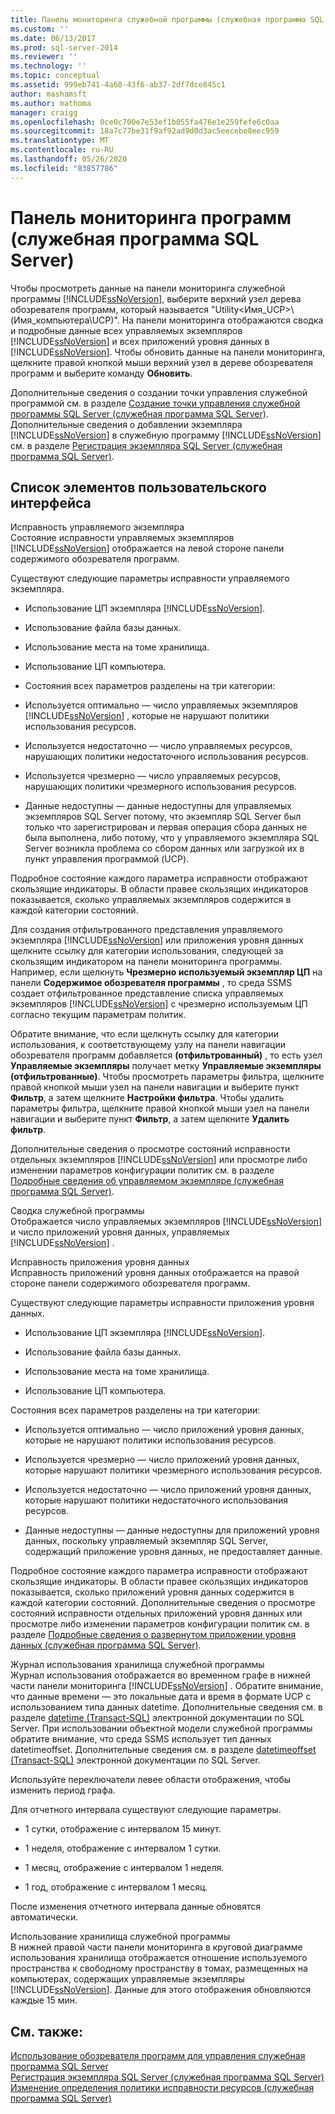 ```yaml
---
title: Панель мониторинга служебной программы (служебная программа SQL Server) | Документация Майкрософт
ms.custom: ''
ms.date: 06/13/2017
ms.prod: sql-server-2014
ms.reviewer: ''
ms.technology: ''
ms.topic: conceptual
ms.assetid: 999eb741-4a60-43f6-ab37-2df7dce845c1
author: mashamsft
ms.author: mathoma
manager: craigg
ms.openlocfilehash: 0ce0c700e7e53ef1b055fa476e1e259fefe6c0aa
ms.sourcegitcommit: 18a7c77be31f9af92ad9d0d3ac5eecebe8eec959
ms.translationtype: MT
ms.contentlocale: ru-RU
ms.lasthandoff: 05/26/2020
ms.locfileid: "83857786"
---
```

# <a name="utility-dashboard-sql-server-utility"></a>Панель мониторинга программ (служебная программа SQL Server)
  Чтобы просмотреть данные на панели мониторинга служебной программы [!INCLUDE[ssNoVersion](../includes/ssnoversion-md.md)], выберите верхний узел дерева обозревателя программ, который называется "Utility<Имя_UCP>\\(Имя_компьютера\UCP)". На панели мониторинга отображаются сводка и подробные данные всех управляемых экземпляров [!INCLUDE[ssNoVersion](../includes/ssnoversion-md.md)] и всех приложений уровня данных в [!INCLUDE[ssNoVersion](../includes/ssnoversion-md.md)]. Чтобы обновить данные на панели мониторинга, щелкните правой кнопкой мыши верхний узел в дереве обозревателя программ и выберите команду **Обновить**.  
  
 Дополнительные сведения о создании точки управления служебной программой см. в разделе [Создание точки управления служебной программы SQL Server (служебная программа SQL Server)](../relational-databases/manage/create-a-sql-server-utility-control-point-sql-server-utility.md). Дополнительные сведения о добавлении экземпляра [!INCLUDE[ssNoVersion](../includes/ssnoversion-md.md)] в служебную программу [!INCLUDE[ssNoVersion](../includes/ssnoversion-md.md)] см. в разделе [Регистрация экземпляра SQL Server (служебная программа SQL Server)](../relational-databases/manage/enroll-an-instance-of-sql-server-sql-server-utility.md).  
  
## <a name="ui-element-list"></a>Список элементов пользовательского интерфейса  
 Исправность управляемого экземпляра  
 Состояние исправности управляемых экземпляров [!INCLUDE[ssNoVersion](../includes/ssnoversion-md.md)] отображается на левой стороне панели содержимого обозревателя программ.  
  
 Существуют следующие параметры исправности управляемого экземпляра.  
  
-   Использование ЦП экземпляра [!INCLUDE[ssNoVersion](../includes/ssnoversion-md.md)].  
  
-   Использование файла базы данных.  
  
-   Использование места на томе хранилища.  
  
-   Использование ЦП компьютера.  
  
-   Состояния всех параметров разделены на три категории:  
  
-   Используется оптимально — число управляемых экземпляров [!INCLUDE[ssNoVersion](../includes/ssnoversion-md.md)] , которые не нарушают политики использования ресурсов.  
  
-   Используется недостаточно — число управляемых ресурсов, нарушающих политики недостаточного использования ресурсов.  
  
-   Используется чрезмерно — число управляемых ресурсов, нарушающих политики чрезмерного использования ресурсов.  
  
-   Данные недоступны — данные недоступны для управляемых экземпляров SQL Server потому, что экземпляр SQL Server был только что зарегистрирован и первая операция сбора данных не была выполнена, либо потому, что у управляемого экземпляра SQL Server возникла проблема со сбором данных или загрузкой их в пункт управления программой (UCP).  
  
 Подробное состояние каждого параметра исправности отображают скользящие индикаторы. В области правее скользящих индикаторов показывается, сколько управляемых экземпляров содержится в каждой категории состояний.  
  
 Для создания отфильтрованного представления управляемого экземпляра [!INCLUDE[ssNoVersion](../includes/ssnoversion-md.md)] или приложения уровня данных щелкните ссылку для категории использования, следующей за скользящим индикатором на панели мониторинга программы. Например, если щелкнуть **Чрезмерно используемый экземпляр ЦП** на панели **Содержимое обозревателя программы** , то среда SSMS создает отфильтрованное представление списка управляемых экземпляров [!INCLUDE[ssNoVersion](../includes/ssnoversion-md.md)] с чрезмерно используемым ЦП согласно текущим параметрам политик.  
  
 Обратите внимание, что если щелкнуть ссылку для категории использования, к соответствующему узлу на панели навигации обозревателя программ добавляется **(отфильтрованный)** , то есть узел **Управляемые экземпляры** получает метку **Управляемые экземпляры (отфильтрованные)**. Чтобы просмотреть параметры фильтра, щелкните правой кнопкой мыши узел на панели навигации и выберите пункт **Фильтр**, а затем щелкните **Настройки фильтра**. Чтобы удалить параметры фильтра, щелкните правой кнопкой мыши узел на панели навигации и выберите пункт **Фильтр**, а затем щелкните **Удалить фильтр**.  
  
 Дополнительные сведения о просмотре состояний исправности отдельных экземпляров [!INCLUDE[ssNoVersion](../includes/ssnoversion-md.md)] или просмотре либо изменении параметров конфигурации политик см. в разделе [Подробные сведения об управляемом экземпляре (служебная программа SQL Server)](../../2014/database-engine/managed-instance-details-sql-server-utility.md).  
  
 Сводка служебной программы  
 Отображается число управляемых экземпляров [!INCLUDE[ssNoVersion](../includes/ssnoversion-md.md)] и число приложений уровня данных, управляемых [!INCLUDE[ssNoVersion](../includes/ssnoversion-md.md)] .  
  
 Исправность приложения уровня данных  
 Исправность приложений уровня данных отображается на правой стороне панели содержимого обозревателя программ.  
  
 Существуют следующие параметры исправности приложения уровня данных.  
  
-   Использование ЦП экземпляра [!INCLUDE[ssNoVersion](../includes/ssnoversion-md.md)].  
  
-   Использование файла базы данных.  
  
-   Использование места на томе хранилища.  
  
-   Использование ЦП компьютера.  
  
 Состояния всех параметров разделены на три категории:  
  
-   Используется оптимально — число приложений уровня данных, которые не нарушают политики использования ресурсов.  
  
-   Используется чрезмерно — число приложений уровня данных, которые нарушают политики чрезмерного использования ресурсов.  
  
-   Используется недостаточно — число приложений уровня данных, которые нарушают политики недостаточного использования ресурсов.  
  
-   Данные недоступны — данные недоступны для приложений уровня данных, поскольку управляемый экземпляр SQL Server, содержащий приложение уровня данных, не предоставляет данные.  
  
 Подробное состояние каждого параметра исправности отображают скользящие индикаторы. В области правее скользящих индикаторов показывается, сколько приложений уровня данных содержится в каждой категории состояний. Дополнительные сведения о просмотре состояний исправности отдельных приложений уровня данных или просмотре либо изменении параметров конфигурации политик см. в разделе [Подробные сведения о развернутом приложении уровня данных (служебная программа SQL Server)](../../2014/database-engine/deployed-data-tier-application-details-sql-server-utility.md).  
  
 Журнал использования хранилища служебной программы  
 Журнал использования отображается во временном графе в нижней части панели мониторинга [!INCLUDE[ssNoVersion](../includes/ssnoversion-md.md)] . Обратите внимание, что данные времени — это локальные дата и время в формате UCP с использованием типа данных datetime. Дополнительные сведения см. в разделе [datetime (Transact-SQL)](https://go.microsoft.com/fwlink/?LinkId=164071) электронной документации по SQL Server. При использовании объектной модели служебной программы обратите внимание, что среда SSMS использует тип данных datetimeoffset. Дополнительные сведения см. в разделе [datetimeoffset (Transact-SQL)](https://go.microsoft.com/fwlink/?LinkId=141713) электронной документации по SQL Server.  
  
 Используйте переключатели левее области отображения, чтобы изменить период графа.  
  
 Для отчетного интервала существуют следующие параметры.  
  
-   1 сутки, отображение с интервалом 15 минут.  
  
-   1 неделя, отображение с интервалом 1 сутки.  
  
-   1 месяц, отображение с интервалом 1 неделя.  
  
-   1 год, отображение с интервалом 1 месяц.  
  
 После изменения отчетного интервала данные обновятся автоматически.  
  
 Использование хранилища служебной программы  
 В нижней правой части панели мониторинга в круговой диаграмме использования хранилища отображается отношение используемого пространства к свободному пространству в томах, размещенных на компьютерах, содержащих управляемые экземпляры [!INCLUDE[ssNoVersion](../includes/ssnoversion-md.md)]. Данные для этого отображения обновляются каждые 15 мин.  
  
## <a name="see-also"></a>См. также:  
 [Использование обозревателя программ для управления служебная программа SQL Server](../relational-databases/manage/use-utility-explorer-to-manage-the-sql-server-utility.md)   
 [Регистрация экземпляра SQL Server &#40;служебная программа SQL Server&#41;](../relational-databases/manage/enroll-an-instance-of-sql-server-sql-server-utility.md)   
 [Изменение определения политики исправности ресурсов (служебная программа SQL Server)](../relational-databases/manage/modify-a-resource-health-policy-definition-sql-server-utility.md)  
  
  
